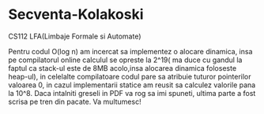 # Secventa-Kolakoski
CS112 LFA(Limbaje Formale si Automate)

Pentru codul O(log n) am incercat sa implementez o alocare dinamica, insa pe compilatorul online calculul se opreste la 2^19( ma duce cu gandul la faptul ca stack-ul este de 8MB acolo,insa alocarea dinamica foloseste heap-ul), in celelalte compilatoare codul pare sa atribuie tuturor pointerilor valoarea 0, in cazul implementarii statice am reusit sa calculez valorile pana la 10^8.
Daca intalniti greseli in PDF va rog sa imi spuneti, ultima parte a fost scrisa pe tren din pacate. Va multumesc! 
